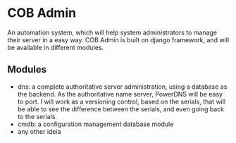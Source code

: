 COB Admin
=========

An automation system, which will help system administrators to manage their server in a easy way. COB Admin is built on django framework, and will be available in different modules.

Modules
-------

* dns: a complete authoritative server administration, using a database as the backend. As the authoritative name server, PowerDNS will be easy to port. I will work as a versioning control, based on the serials, that will be able to see the difference between the serials, and even going back to the serials.
* cmdb: a configuration management database module
* any other ideia
